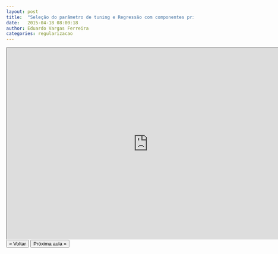 ```yaml
---
layout: post
title:  "Seleção do parâmetro de tuning e Regressão com componentes principais"
date:   2015-04-18 08:00:18
author: Eduardo Vargas Ferreira
categories: regularizacao 
---
```


<center>
<iframe width="760" height="515" src="https://www.youtube.com/embed/NeUR3r8YIVk?autoplay=0"> </iframe>
</center>


<FORM>
<INPUT Type="BUTTON" align="left" Value="&laquo; Voltar" Onclick="window.location.href='https://eduardoleg.github.io/ML4all/1parte/'">
<INPUT Type="BUTTON" align="left" Value="Próxima aula &raquo;" Onclick="window.location.href='https://eduardoleg.github.io/ML4all/'">
</FORM>
